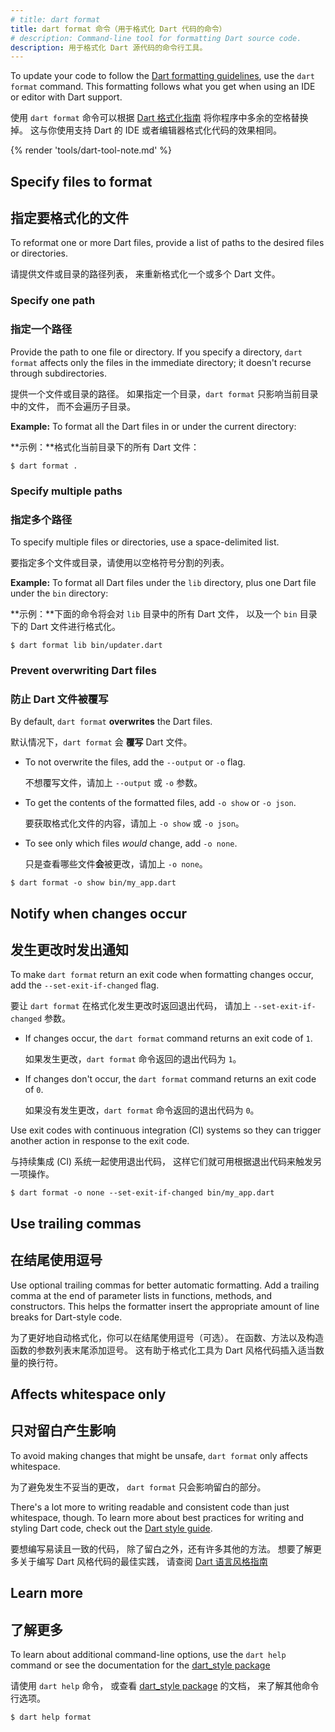 ```yaml
---
# title: dart format
title: dart format 命令（用于格式化 Dart 代码的命令）
# description: Command-line tool for formatting Dart source code.
description: 用于格式化 Dart 源代码的命令行工具。
---
```


To update your code to follow the
[Dart formatting guidelines][dart-guidelines],
use the `dart format` command.
This formatting follows what you get
when using an IDE or editor with Dart support.

使用 `dart format` 命令可以根据
[Dart 格式化指南][dart-guidelines]
将你程序中多余的空格替换掉。
这与你使用支持 Dart 的 IDE 或者编辑器格式化代码的效果相同。

{% render 'tools/dart-tool-note.md' %}

## Specify files to format

## 指定要格式化的文件

To reformat one or more Dart files,
provide a list of paths to the desired files or directories.

请提供文件或目录的路径列表，
来重新格式化一个或多个 Dart 文件。

### Specify one path

### 指定一个路径

Provide the path to one file or directory.
If you specify a directory, `dart format` affects only the files in the
immediate directory; it doesn't recurse through subdirectories.

提供一个文件或目录的路径。
如果指定一个目录，`dart format` 只影响当前目录中的文件，
而不会遍历子目录。

**Example:** To format all the Dart files in or under the current directory:

**示例：**格式化当前目录下的所有 Dart 文件：

```console
$ dart format .
```

### Specify multiple paths

### 指定多个路径

To specify multiple files or directories, use a space-delimited list.

要指定多个文件或目录，请使用以空格符号分割的列表。

**Example:** To format all Dart files under the `lib` directory,
plus one Dart file under the `bin` directory:

**示例：**下面的命令将会对 `lib` 目录中的所有 Dart 文件，
以及一个 `bin` 目录下的 Dart 文件进行格式化。

```console
$ dart format lib bin/updater.dart 
```

### Prevent overwriting Dart files

### 防止 Dart 文件被覆写

By default, `dart format` **overwrites** the Dart files.

默认情况下，`dart format` 会 **覆写** Dart 文件。

* To not overwrite the files, add the `--output` or `-o` flag.

  不想覆写文件，请加上 `--output` 或 `-o` 参数。

* To get the contents of the formatted files, add `-o show` or `-o json`.

  要获取格式化文件的内容，请加上 `-o show` 或 `-o json`。

* To see only which files _would_ change, add `-o none`.

  只是查看哪些文件**会**被更改，请加上 `-o none`。


```console
$ dart format -o show bin/my_app.dart
```

## Notify when changes occur

## 发生更改时发出通知

To make `dart format` return an exit code when formatting changes occur,
add the `--set-exit-if-changed` flag.

要让 `dart format` 在格式化发生更改时返回退出代码，
请加上 `--set-exit-if-changed` 参数。

* If changes occur, the `dart format` command returns an exit code of `1`.

  如果发生更改，`dart format` 命令返回的退出代码为 `1`。

* If changes don't occur, the `dart format` command returns an exit code of `0`.

  如果没有发生更改，`dart format` 命令返回的退出代码为 `0`。

Use exit codes with continuous integration (CI) systems
so they can trigger another action in response to the exit code.

与持续集成 (CI) 系统一起使用退出代码，
这样它们就可用根据退出代码来触发另一项操作。

```console
$ dart format -o none --set-exit-if-changed bin/my_app.dart
```

## Use trailing commas

## 在结尾使用逗号

Use optional trailing commas for better automatic formatting.
Add a trailing comma at the end of parameter lists in functions, methods,
and constructors.
This helps the formatter insert the appropriate amount of line breaks for
Dart-style code.

为了更好地自动格式化，你可以在结尾使用逗号（可选）。
在函数、方法以及构造函数的参数列表末尾添加逗号。
这有助于格式化工具为 Dart 风格代码插入适当数量的换行符。

## Affects whitespace only

## 只对留白产生影响

To avoid making changes that might be unsafe,
`dart format` only affects whitespace.

为了避免发生不妥当的更改，
`dart format` 只会影响留白的部分。

There's a lot more to writing readable and
consistent code than just whitespace, though.
To learn more about best practices for writing and styling Dart code,
check out the [Dart style guide][].

要想编写易读且一致的代码，
除了留白之外，还有许多其他的方法。
想要了解更多关于编写 Dart 风格代码的最佳实践，
请查阅 [Dart 语言风格指南][Dart style guide]

## Learn more

## 了解更多

To learn about additional command-line options,
use the `dart help` command or see the documentation for the
[dart_style package][dart_style]

请使用 `dart help` 命令，
或查看 [dart_style package][dart_style] 的文档，
来了解其他命令行选项。

```console
$ dart help format
```

[Dart style guide]: /effective-dart/style
[dart_style]: {{site.pub-pkg}}/dart_style
[dart-guidelines]: /effective-dart/style#formatting
